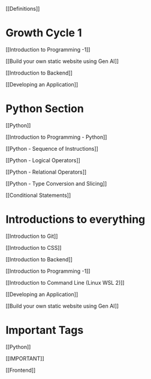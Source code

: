 [[Definitions]]


# Growth Cycle 1

[[Introduction to Programming -1]]

[[Build your own static website using Gen AI]]

[[Introduction to Backend]]

[[Developing an Application]]

# Python Section

[[Python]]

[[Introduction to Programming - Python]]

[[Python - Sequence of Instructions]]

[[Python - Logical Operators]]

[[Python - Relational Operators]]

[[Python - Type Conversion and Slicing]]

[[Conditional Statements]]


# Introductions to everything

[[Introduction to Git]]

[[Introduction to CSS]]

[[Introduction to Backend]]

[[Introduction to Programming -1]]

[[Introduction to Command Line (Linux WSL 2)]]

[[Developing an Application]]

[[Build your own static website using Gen AI]]


# Important Tags

[[Python]]

[[IMPORTANT]]

[[Frontend]]